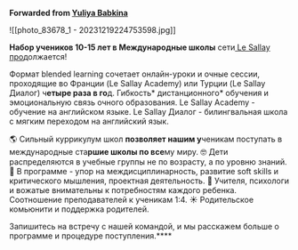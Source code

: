 **Forwarded from [Yuliya Babkina](https://t.me/babkinav13)**

![[photo_83678_1 - 20231219224753598.jpg]]

**Набор учеников 10-15 лет в Международные школы** сети[ Le Sallay про](https://dialogue.lesallay.academy/our_schools/?utm_source=tg&utm_medium=seeding&utm_campaign=october2023&utm_content=belgrade_school_chat_1210)должается!

Формат blended learning сочетает онлайн-уроки и очные сессии, проходящие во Франции (Le Sallay Academy) или Турции (Le Sallay Диалог) ч**етыре раза в го**д. Гибкость* дистанционного* обучения и эмоциональную связь очного образования.
Le Sallay Academy - обучение на английском языке.
Le Sallay Диалог - билингвальная школа с мягким переходом на английский язык.

🌎 Сильный куррикулум школ **позволяет нашим у**ченикам поступать в международные ста**ршие школы по все**му миру.
🤓 Дети распределяются в учебные группы не по возрасту, а по уровню знаний.
🧪 В программе - упор на междисциплинарность, развитие soft skills и критического мышления, проектная деятельность.
🤝 Учителя, психологи и вожатые внимательны к потребностям каждого ребенка. Соотношение преподавателей к ученикам 1:4.
☀️ Родительское комьюнити и поддержка родителей.

Запишитесь на встречу с нашей командой, и мы расскажем больше о программе и процедуре поступления.[](https://dialogue.lesallay.academy/our_schools/?utm_source=tg&utm_medium=seeding&utm_campaign=october2023&utm_content=belgrade_school_chat_1210)****